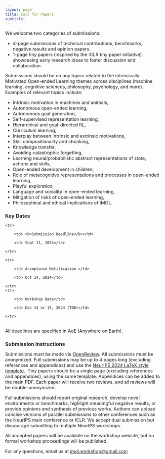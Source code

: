 ```yaml
---
layout: page
title: Call for Papers
subtitle: 
---
```


[//]: # (<h3 style='margin-bottom: 10pt;'>Topics</h3>)

<div class='description' style='font-size: 11pt;margin-bottom: 10pt'>

We welcome two categories of submissions: 
<ul>
	<li>4-page submissions of technical contributions, benchmarks, negative results and opinion papers.</li>
	<li>1-page tiny papers (inspired by the ICLR tiny paper initiative) showcasing early research ideas to foster discussion and collaboration.</li>
</ul>
Submissions should be on any topics related to the Intrinsically Motivated Open-ended Learning themes across disciplines (machine learning, cognitive sciences, philosophy, psychology, and more). Examples of relevant topics include:
</div>
<div class='description' style='font-size: 11pt;'>

<ul>
<li> Intrinsic motivation in machines and animals, </li>
<li> Autonomous open-ended learning, </li>
<li> Autonomous goal generation, </li>
<li> Self-supervised representation learning, </li>
<li> Hierarchical and goal-directed RL, </li>
<li> Curriculum learning, </li>
<li> Interplay between intrinsic and extrinsic motivations, </li>
<li> Skill compositionality and chunking, </li>
<li> Knowledge transfer, </li>
<li> Avoiding catastrophic forgetting, </li>
<li> Learning neural/probabilistic abstract representations of state, actions and skills, </li>
<li> Open-ended development in children, </li>
<li> Role of metacognitive representations and processes in open-ended learning, </li>
<li> Playful exploration, </li>
<li> Language and sociality in open-ended learning, </li>
<li> Mitigation of risks of open-ended learning, </li>
<li> Philosophical and ethical implications of IMOL.</li>
</ul>
</div>




<h3 style='margin-bottom: 10pt;'>Key Dates</h3>



<table style='margin-bottom:10pt;text-align:center;'>

	<tr>

		<td> <b>Submission Deadline</b></td> 

		<td> Sept 11, 2024</td>

	</tr>

	<tr>

		<td> Acceptance Notification </td>

		<td> Oct 14, 2024</td>

	</tr>
	<tr>

		<td> Workshop Date</td>

		<td> Dec 14 or 15, 2024 (TBD)</td>

	</tr>

</table>

<div class='description' style='font-size: 11pt;'>
<p>All deadlines are specified in <a href="https://www.timeanddate.com/time/zones/aoe" target="_blank">AoE</a> (Anywhere on Earth).</p>
</div>


<h3 style='margin-bottom: 10pt;'>Submission Instructions</h3>


<div class='description' style='font-size: 11pt;'>


<p>Submissions must be made via <a href="https://openreview.net/group?id=NeurIPS.cc/2024/Workshop/IMOL" target="_blank">OpenReview</a>. All submissions must be anonymized. Full submissions may be up to 4 pages long (excluding references and appendices) and use the <a href="https://media.neurips.cc/Conferences/NeurIPS2024/Styles.zip" target="_blank"> NeurIPS 2024 LaTeX style template </a>. Tiny papers should be a single page (excluding references and appendices), using the same template. Appendices can be added to the main PDF. Each paper will receive two reviews, and all reviews will be double-anonymized. </p>

<p>Full submissions should report original research, develop novel environments or benchmarks, highlight meaningful negative results, or provide opinions and synthesis of previous works. Authors can upload concise versions of parallel submissions to other conferences such as the NeurIPS main conference or ICLR. We accept dual submission but discourage submitting to multiple NeurIPS workshops.</p>

<p>All accepted papers will be available on the workshop website, but no formal workshop proceedings will be published.</p>

<p>For any questions, email us at <a href='mailto:imol.workshop@gmail.com'>imol.workshop@gmail.com</a></p>

</div>

